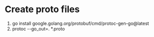 # Create proto files 

1. go install google.golang.org/protobuf/cmd/protoc-gen-go@latest
2. protoc --go_out=. *.proto